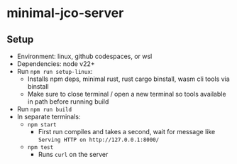 # minimal-jco-server

## Setup

- Environment: linux, github codespaces, or wsl
- Dependencies: node v22+
- Run `npm run setup-linux`:
    - Installs npm deps, minimal rust, rust cargo binstall, wasm cli tools via binstall
    - Make sure to close terminal / open a new terminal so tools available in path before running build
- Run `npm run build`
- In separate terminals:
    - `npm start`
        - First run compiles and takes a second, wait for message like `Serving HTTP on http://127.0.0.1:8000/`
    - `npm test`
        - Runs `curl` on the server